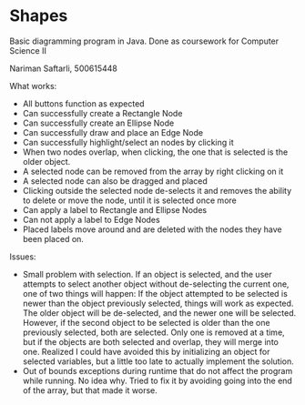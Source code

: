 # Shapes
Basic diagramming program in Java. Done as coursework for Computer Science II

Nariman Saftarli, 500615448

What works:

- All buttons function as expected
- Can successfully create a Rectangle Node
- Can successfully create an Ellipse Node
- Can successfully draw and place an Edge Node
- Can successfully highlight/select an nodes by clicking it
- When two nodes overlap, when clicking, the one that is selected is the older object.
- A selected node can be removed from the array by right clicking on it
- A selected node can also be dragged and placed
- Clicking outside the selected node de-selects it and removes the ability to delete or move the node, until it is selected once more
- Can apply a label to Rectangle and Ellipse Nodes
- Can not apply a label to Edge Nodes
- Placed labels move around and are deleted with the nodes they have been placed on.

Issues:

- Small problem with selection. If an object is selected, and the user attempts to select another object without de-selecting the current one, one of two things will happen: If the object attempted to be selected is newer than the object previously selected, things will work as expected. The older object will be de-selected, and the newer one will be selected. However, if the second object to be selected is older than the one previously selected, both are selected. Only one is removed at a time, but if the objects are both selected and overlap, they will merge into one. Realized I could have avoided this by initializing an object for selected variables, but a little too late to actually implement the solution.
- Out of bounds exceptions during runtime that do not affect the program while running. No idea why. Tried to fix it by avoiding going into the end of the array, but that made it worse.

